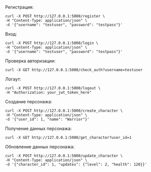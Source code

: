 Регистрация:

    curl -X POST http://127.0.0.1:5000/register \
    -H "Content-Type: application/json" \
    -d '{"username": "testuser", "password": "testpass"}'
Вход:

    curl -X POST http://127.0.0.1:5000/login \
    -H "Content-Type: application/json" \
    -d '{"username": "testuser", "password": "testpass"}'
Проверка авторизации:

    curl -X GET http://127.0.0.1:5000/check_auth?username=testuser
Логаут:
    
    curl -X POST http://127.0.0.1:5000/logout \
    -H "Authorization: your_jwt_token_here"
Создание персонажа:
    
    curl -X POST http://127.0.0.1:5000/create_character \
    -H "Content-Type: application/json" \
    -d '{"user_id": 1, "name": "Warrior"}'
Получение данных персонажа:
    
    curl -X GET http://127.0.0.1:5000/get_character?user_id=1

Обновление данных персонажа:

    curl -X POST http://127.0.0.1:5000/update_character \
    -H "Content-Type: application/json" \
    -d '{"character_id": 1, "updates": {"level": 2, "health": 120}}'